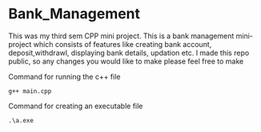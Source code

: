 # Bank_Management

This was my third sem CPP mini project. This is a bank management mini-project which consists of features like creating bank account, deposit,withdrawl, displaying bank details, updation etc.
I made this repo public, so any changes you would like to make please feel free to make 

Command for running the c++ file

```shell
g++ main.cpp
```

Command for creating an executable file

```shell
.\a.exe
```
